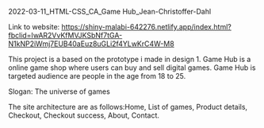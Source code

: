 2022-03-11_HTML-CSS_CA_Game Hub_Jean-Christoffer-Dahl

Link to website: https://shiny-malabi-642276.netlify.app/index.html?fbclid=IwAR2VvKfMVJKSbNf7tGA-N1kNP2iWmj7EUB40aEuz8uGLi2f4YLwKrC4W-M8

This project is a based on the prototype i made in design 1. 
Game Hub is a online game shop where users can buy and sell digital games.
Game Hub is targeted audience are people in the age from 18 to 25. 

Slogan: The universe of games

The site architecture are as follows:Home, List of games, Product details, Checkout, Checkout success, About, Contact.
